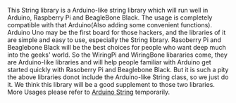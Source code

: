 This String library is a Arduino-like string library which will run well in Arduino, Raspberry Pi and BeagleBone Black. The usage is completely  compatible with that Arduino(Also adding some convenient functions).
Arduino Uno may be the first board for those hackers, and the libraries of it are simple and easy to use, especially the String library. Rasoberry Pi and Beaglebone Black will be the best choices for people who want deep much into the geeks' world. So the WiringPi and WiringBone libararies come, they are Arduino-like libraries and will help people familiar with Arduino get started quickly with Rasoberry Pi and Beaglebone Black. But it is such a pity the above
libraries donot include the Arduino-like String class, so we just do it. We think this library will be a good supplement to those two libraries.
More Usages please refer to [Arduino String](https://www.arduino.cc/en/Reference/StringObject) temporarily.